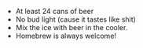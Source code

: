 - At least 24 cans of beer
- No bud light (cause it tastes like shit)
- Mix the ice with beer in the cooler.
- Homebrew is always welcome!